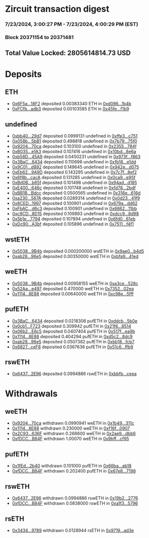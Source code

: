 # Zircuit transaction digest
### 7/23/2024, 3:00:27 PM - 7/23/2024, 4:00:29 PM (EST)
### Block 20371154 to 20371481

## Total Value Locked: 2805614814.73 USD

# Deposits
## ETH
- [0x6F5a...18F2](https://etherscan.io/address/0x6F5aaC1FB28Ec47891A4e61805487d41fEeb18F2) deposited 0.00383340 ETH in [0xd086...1b4b](https://etherscan.io/tx/0x6F5aaC1FB28Ec47891A4e61805487d41fEeb18F2)
- [0xFCfb...adb3](https://etherscan.io/address/0xFCfb4B742807448A89fB2486E17c728f4a9dadb3) deposited 0.00103585 ETH in [0x45fe...f1b9](https://etherscan.io/tx/0xFCfb4B742807448A89fB2486E17c728f4a9dadb3)
## undefined
- [0xbb40...29d7](https://etherscan.io/address/0xbb40c53b09c9B36801cf462072C40D04c57929d7) deposited 0.0999131 undefined in [0xffe3...c751](https://etherscan.io/tx/0xbb40c53b09c9B36801cf462072C40D04c57929d7)
- [0x058b...5bB1](https://etherscan.io/address/0x058b74f1dA6Da71511a263BA71beaF1Ff5DE5bB1) deposited 0.498818 undefined in [0x7b79...75f0](https://etherscan.io/tx/0x058b74f1dA6Da71511a263BA71beaF1Ff5DE5bB1)
- [0x9204...70ca](https://etherscan.io/address/0x92048EcaBb41F8Eee7c3aCdAA67C9D54485C70ca) deposited 0.103100 undefined in [0x2355...784f](https://etherscan.io/tx/0x92048EcaBb41F8Eee7c3aCdAA67C9D54485C70ca)
- [0xB035...e1A3](https://etherscan.io/address/0xB0355D7859bac5409fD09a2843A1e924F648e1A3) deposited 0.107416 undefined in [0x10bd...8e6a](https://etherscan.io/tx/0xB0355D7859bac5409fD09a2843A1e924F648e1A3)
- [0xb58D...45A9](https://etherscan.io/address/0xb58DE6737b5372A5B577aEEd85d573CA4C7745A9) deposited 0.0450231 undefined in [0x973f...f863](https://etherscan.io/tx/0xb58DE6737b5372A5B577aEEd85d573CA4C7745A9)
- [0x3BaC...6434](https://etherscan.io/address/0x3BaC4607f96c94Fd6f232b95d2d12530398c6434) deposited 0.110698 undefined in [0xfb18...e1dd](https://etherscan.io/tx/0x3BaC4607f96c94Fd6f232b95d2d12530398c6434)
- [0x9C01...d892](https://etherscan.io/address/0x9C01b839c6091E519FD4749efA8B81E190c6d892) deposited 0.149645 undefined in [0x942e...d075](https://etherscan.io/tx/0x9C01b839c6091E519FD4749efA8B81E190c6d892)
- [0xEb62...9A9D](https://etherscan.io/address/0xEb62Ef7d3fAf9757e0C74CF3e9Ef2E8ceeB49A9D) deposited 0.143295 undefined in [0x7c7f...8ef2](https://etherscan.io/tx/0xEb62Ef7d3fAf9757e0C74CF3e9Ef2E8ceeB49A9D)
- [0x6f8b...cacA](https://etherscan.io/address/0x6f8b3E110995DAf3c3B48b10E106a7860F3EcacA) deposited 0.131285 undefined in [0x0ca9...e95f](https://etherscan.io/tx/0x6f8b3E110995DAf3c3B48b10E106a7860F3EcacA)
- [0xBd0B...b65f](https://etherscan.io/address/0xBd0Bca12366E28a5B1aacd86b1294b60916Cb65f) deposited 0.101498 undefined in [0x94ad...d185](https://etherscan.io/tx/0xBd0Bca12366E28a5B1aacd86b1294b60916Cb65f)
- [0xE400...646c](https://etherscan.io/address/0xE4009A1dE5a4C14D2517eaAfAF9f8FBD7fB5646c) deposited 0.101748 undefined in [0xfd78...2bdf](https://etherscan.io/tx/0xE4009A1dE5a4C14D2517eaAfAF9f8FBD7fB5646c)
- [0xBB1B...Bdcc](https://etherscan.io/address/0xBB1BbB314CA13d8F2438079d16a0e037e858Bdcc) deposited 0.0500565 undefined in [0x316e...616d](https://etherscan.io/tx/0xBB1BbB314CA13d8F2438079d16a0e037e858Bdcc)
- [0xa230...567A](https://etherscan.io/address/0xa230BC9F6345dc90B12a7b961D1b79B5828c567A) deposited 0.0289314 undefined in [0x0d23...41f9](https://etherscan.io/tx/0xa230BC9F6345dc90B12a7b961D1b79B5828c567A)
- [0x8CED...1997](https://etherscan.io/address/0x8CEDC4e09f73C839F0F05C222b834cB9d40a1997) deposited 0.100901 undefined in [0x679a...dd62](https://etherscan.io/tx/0x8CEDC4e09f73C839F0F05C222b834cB9d40a1997)
- [0xFbAC...d6c3](https://etherscan.io/address/0xFbAC5EdbeB3e6ACc3f87b7267b6200fe9425d6c3) deposited 0.100901 undefined in [0x6862...11bb](https://etherscan.io/tx/0xFbAC5EdbeB3e6ACc3f87b7267b6200fe9425d6c3)
- [0xc9CD...8D15](https://etherscan.io/address/0xc9CD48Dd1f9fF9d411Ec5165170A757FafdF8D15) deposited 0.109893 undefined in [0xdcc9...8d98](https://etherscan.io/tx/0xc9CD48Dd1f9fF9d411Ec5165170A757FafdF8D15)
- [0x5b1e...7794](https://etherscan.io/address/0x5b1e1256c77af851bc522648D851140C92E57794) deposited 0.107894 undefined in [0x6fd0...61eb](https://etherscan.io/tx/0x5b1e1256c77af851bc522648D851140C92E57794)
- [0xDc90...A3bf](https://etherscan.io/address/0xDc9065DF395A13FBbcCFEC1D16874fC73527A3bf) deposited 0.105896 undefined in [0x7511...f4f1](https://etherscan.io/tx/0xDc9065DF395A13FBbcCFEC1D16874fC73527A3bf)
## wstETH
- [0x5038...9B4b](https://etherscan.io/address/0x50389C810bDffDAf93bD60D79B42BEc273509B4b) deposited 0.000200000 wstETH in [0x9ae0...b4d5](https://etherscan.io/tx/0x50389C810bDffDAf93bD60D79B42BEc273509B4b)
- [0xab28...96e5](https://etherscan.io/address/0xab284DEa32A842c24239D8DA6683335d6D5596e5) deposited 0.00350000 wstETH in [0xbfa9...41ed](https://etherscan.io/tx/0xab284DEa32A842c24239D8DA6683335d6D5596e5)
## weETH
- [0x5038...9B4b](https://etherscan.io/address/0x50389C810bDffDAf93bD60D79B42BEc273509B4b) deposited 0.00958155 weETH in [0xa3ce...528c](https://etherscan.io/tx/0x50389C810bDffDAf93bD60D79B42BEc273509B4b)
- [0x52Aa...e497](https://etherscan.io/address/0x52Aa899454998Be5b000Ad077a46Bbe360F4e497) deposited 0.470000 weETH in [0x7352...02ea](https://etherscan.io/tx/0x52Aa899454998Be5b000Ad077a46Bbe360F4e497)
- [0x1114...8E88](https://etherscan.io/address/0x11142432D34158086793924F81eBa32dfAD08E88) deposited 0.00640000 weETH in [0xc98e...5fff](https://etherscan.io/tx/0x11142432D34158086793924F81eBa32dfAD08E88)
## pufETH
- [0x3BaC...6434](https://etherscan.io/address/0x3BaC4607f96c94Fd6f232b95d2d12530398c6434) deposited 0.0218306 pufETH in [0xddcb...5b0e](https://etherscan.io/tx/0x3BaC4607f96c94Fd6f232b95d2d12530398c6434)
- [0x0cb1...F723](https://etherscan.io/address/0x0cb1b612f3733Bd3cEE845B194162f4CaC03F723) deposited 0.309942 pufETH in [0x21f6...8514](https://etherscan.io/tx/0x0cb1b612f3733Bd3cEE845B194162f4CaC03F723)
- [0x06b2...E6c5](https://etherscan.io/address/0x06b2D84b6ac9D5FE319A77B9132d34B30276E6c5) deposited 0.0407404 pufETH in [0x517f...ea9b](https://etherscan.io/tx/0x06b2D84b6ac9D5FE319A77B9132d34B30276E6c5)
- [0x1114...8E88](https://etherscan.io/address/0x11142432D34158086793924F81eBa32dfAD08E88) deposited 0.404294 pufETH in [0xd5c2...8dc9](https://etherscan.io/tx/0x11142432D34158086793924F81eBa32dfAD08E88)
- [0xab28...96e5](https://etherscan.io/address/0xab284DEa32A842c24239D8DA6683335d6D5596e5) deposited 0.0507382 pufETH in [0xbb18...fcb7](https://etherscan.io/tx/0xab284DEa32A842c24239D8DA6683335d6D5596e5)
- [0x6827...ceF8](https://etherscan.io/address/0x6827F4be9a3D873157887dEdD5B01665EECbceF8) deposited 0.0367636 pufETH in [0x51c6...ffb9](https://etherscan.io/tx/0x6827F4be9a3D873157887dEdD5B01665EECbceF8)
## rswETH
- [0x6437...2E96](https://etherscan.io/address/0x64376c896a1e3747EC315A8d279Ac601EABd2E96) deposited 0.0994886 rswETH in [0xbbfb...ceea](https://etherscan.io/tx/0x64376c896a1e3747EC315A8d279Ac601EABd2E96)
# Withdrawals
## weETH
- [0x9204...70ca](https://etherscan.io/address/0x92048EcaBb41F8Eee7c3aCdAA67C9D54485C70ca) withdrawn 0.0990941 weETH in [0x1b49...311c](https://etherscan.io/tx/0x92048EcaBb41F8Eee7c3aCdAA67C9D54485C70ca)
- [0x1114...8E88](https://etherscan.io/address/0x11142432D34158086793924F81eBa32dfAD08E88) withdrawn 0.230000 weETH in [0xf16f...0907](https://etherscan.io/tx/0x11142432D34158086793924F81eBa32dfAD08E88)
- [0x2C93...636F](https://etherscan.io/address/0x2C930Ba7e58E8A1dc7F5D1607feB5db16231636F) withdrawn 0.268600 weETH in [0x2ae9...dbb6](https://etherscan.io/tx/0x2C930Ba7e58E8A1dc7F5D1607feB5db16231636F)
- [0xfDCC...B84F](https://etherscan.io/address/0xfDCC8A1045cD2D6d8B499C2e31085aED90C5B84F) withdrawn 1.00070 weETH in [0x9bff...cf95](https://etherscan.io/tx/0xfDCC8A1045cD2D6d8B499C2e31085aED90C5B84F)
## pufETH
- [0x1fEd...2b40](https://etherscan.io/address/0x1fEd7F11df4a414A7D3ad6AdfecCffd32a212b40) withdrawn 0.101000 pufETH in [0x66ba...ab18](https://etherscan.io/tx/0x1fEd7F11df4a414A7D3ad6AdfecCffd32a212b40)
- [0xfDCC...B84F](https://etherscan.io/address/0xfDCC8A1045cD2D6d8B499C2e31085aED90C5B84F) withdrawn 0.202400 pufETH in [0x67e8...7198](https://etherscan.io/tx/0xfDCC8A1045cD2D6d8B499C2e31085aED90C5B84F)
## rswETH
- [0x6437...2E96](https://etherscan.io/address/0x64376c896a1e3747EC315A8d279Ac601EABd2E96) withdrawn 0.0994886 rswETH in [0x19b2...2776](https://etherscan.io/tx/0x64376c896a1e3747EC315A8d279Ac601EABd2E96)
- [0xfDCC...B84F](https://etherscan.io/address/0xfDCC8A1045cD2D6d8B499C2e31085aED90C5B84F) withdrawn 0.0838000 rswETH in [0xa1f3...5796](https://etherscan.io/tx/0xfDCC8A1045cD2D6d8B499C2e31085aED90C5B84F)
## rsETH
- [0x3434...9789](https://etherscan.io/address/0x34349c5569e7B846c3558961552D2202760A9789) withdrawn 0.0128944 rsETH in [0x9719...ad3e](https://etherscan.io/tx/0x34349c5569e7B846c3558961552D2202760A9789)
